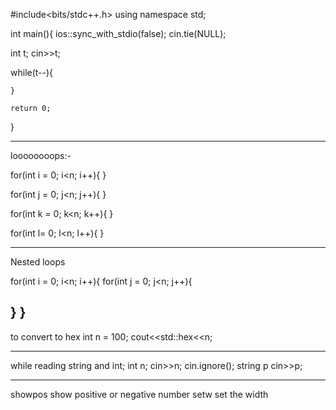 #include<bits/stdc++.h>
using namespace std;

int main(){
ios::sync_with_stdio(false);
cin.tie(NULL);
   
int t;
cin>>t;

  while(t--){

     
    }

    return 0;
}



-------------------------------------------------------------------------------------------------------------------

loooooooops:-



for(int i = 0; i<n; i++){
}


for(int j = 0; j<n; j++){
}


for(int k = 0; k<n; k++){
}


for(int l= 0; l<n; l++){
}


------------------------------------------------------------------------------------------------------------------

Nested loops

for(int i = 0; i<n; i++){
  for(int j = 0; j<n; j++){

  }
}
------------------------------------------------------------------------------------------------------------------------------

to convert to hex
int n = 100;
cout<<std::hex<<n;

------------------------------------------------------------------------------------------------------------------------------

while reading string and int;
int n;
cin>>n;
cin.ignore();
string p
cin>>p;

------------------------------------------------------------------------------------------------------------------------------
showpos show positive or negative number 
setw set the width

